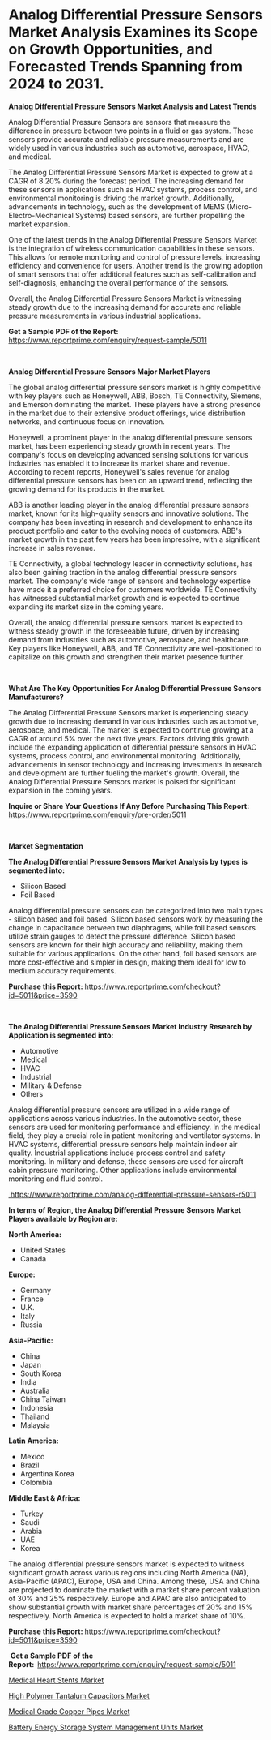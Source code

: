 <p><h1>Analog Differential Pressure Sensors Market Analysis Examines its Scope on Growth Opportunities, and Forecasted Trends Spanning from 2024 to 2031.</h1></p><p><strong>Analog Differential Pressure Sensors Market Analysis and Latest Trends</strong></p>
<p><p>Analog Differential Pressure Sensors are sensors that measure the difference in pressure between two points in a fluid or gas system. These sensors provide accurate and reliable pressure measurements and are widely used in various industries such as automotive, aerospace, HVAC, and medical.</p><p>The Analog Differential Pressure Sensors Market is expected to grow at a CAGR of 8.20% during the forecast period. The increasing demand for these sensors in applications such as HVAC systems, process control, and environmental monitoring is driving the market growth. Additionally, advancements in technology, such as the development of MEMS (Micro-Electro-Mechanical Systems) based sensors, are further propelling the market expansion.</p><p>One of the latest trends in the Analog Differential Pressure Sensors Market is the integration of wireless communication capabilities in these sensors. This allows for remote monitoring and control of pressure levels, increasing efficiency and convenience for users. Another trend is the growing adoption of smart sensors that offer additional features such as self-calibration and self-diagnosis, enhancing the overall performance of the sensors.</p><p>Overall, the Analog Differential Pressure Sensors Market is witnessing steady growth due to the increasing demand for accurate and reliable pressure measurements in various industrial applications.</p></p>
<p><strong>Get a Sample PDF of the Report:&nbsp;</strong> <a href="https://www.reportprime.com/enquiry/request-sample/5011">https://www.reportprime.com/enquiry/request-sample/5011</a></p>
<p>&nbsp;</p>
<p><strong>Analog Differential Pressure Sensors Major Market Players</strong></p>
<p><p>The global analog differential pressure sensors market is highly competitive with key players such as Honeywell, ABB, Bosch, TE Connectivity, Siemens, and Emerson dominating the market. These players have a strong presence in the market due to their extensive product offerings, wide distribution networks, and continuous focus on innovation.</p><p>Honeywell, a prominent player in the analog differential pressure sensors market, has been experiencing steady growth in recent years. The company's focus on developing advanced sensing solutions for various industries has enabled it to increase its market share and revenue. According to recent reports, Honeywell's sales revenue for analog differential pressure sensors has been on an upward trend, reflecting the growing demand for its products in the market.</p><p>ABB is another leading player in the analog differential pressure sensors market, known for its high-quality sensors and innovative solutions. The company has been investing in research and development to enhance its product portfolio and cater to the evolving needs of customers. ABB's market growth in the past few years has been impressive, with a significant increase in sales revenue.</p><p>TE Connectivity, a global technology leader in connectivity solutions, has also been gaining traction in the analog differential pressure sensors market. The company's wide range of sensors and technology expertise have made it a preferred choice for customers worldwide. TE Connectivity has witnessed substantial market growth and is expected to continue expanding its market size in the coming years.</p><p>Overall, the analog differential pressure sensors market is expected to witness steady growth in the foreseeable future, driven by increasing demand from industries such as automotive, aerospace, and healthcare. Key players like Honeywell, ABB, and TE Connectivity are well-positioned to capitalize on this growth and strengthen their market presence further.</p></p>
<p>&nbsp;</p>
<p><strong>What Are The Key Opportunities For Analog Differential Pressure Sensors Manufacturers?</strong></p>
<p><p>The Analog Differential Pressure Sensors market is experiencing steady growth due to increasing demand in various industries such as automotive, aerospace, and medical. The market is expected to continue growing at a CAGR of around 5% over the next five years. Factors driving this growth include the expanding application of differential pressure sensors in HVAC systems, process control, and environmental monitoring. Additionally, advancements in sensor technology and increasing investments in research and development are further fueling the market's growth. Overall, the Analog Differential Pressure Sensors market is poised for significant expansion in the coming years.</p></p>
<p><strong>Inquire or Share Your Questions If Any Before Purchasing This Report:</strong> <a href="https://www.reportprime.com/enquiry/pre-order/5011">https://www.reportprime.com/enquiry/pre-order/5011</a></p>
<p>&nbsp;</p>
<p><strong>Market Segmentation</strong></p>
<p><strong>The Analog Differential Pressure Sensors Market Analysis by types is segmented into:</strong></p>
<p><ul><li>Silicon Based</li><li>Foil Based</li></ul></p>
<p><p>Analog differential pressure sensors can be categorized into two main types - silicon based and foil based. Silicon based sensors work by measuring the change in capacitance between two diaphragms, while foil based sensors utilize strain gauges to detect the pressure difference. Silicon based sensors are known for their high accuracy and reliability, making them suitable for various applications. On the other hand, foil based sensors are more cost-effective and simpler in design, making them ideal for low to medium accuracy requirements.</p></p>
<p><strong>Purchase this Report:&nbsp;</strong><a href="https://www.reportprime.com/checkout?id=5011&price=3590">https://www.reportprime.com/checkout?id=5011&price=3590</a></p>
<p>&nbsp;</p>
<p><strong>The Analog Differential Pressure Sensors Market Industry Research by Application is segmented into:</strong></p>
<p><ul><li>Automotive</li><li>Medical</li><li>HVAC</li><li>Industrial</li><li>Military & Defense</li><li>Others</li></ul></p>
<p><p>Analog differential pressure sensors are utilized in a wide range of applications across various industries. In the automotive sector, these sensors are used for monitoring performance and efficiency. In the medical field, they play a crucial role in patient monitoring and ventilator systems. In HVAC systems, differential pressure sensors help maintain indoor air quality. Industrial applications include process control and safety monitoring. In military and defense, these sensors are used for aircraft cabin pressure monitoring. Other applications include environmental monitoring and fluid control.</p></p>
<p><a href="https://www.reportprime.com/analog-differential-pressure-sensors-r5011">&nbsp;https://www.reportprime.com/analog-differential-pressure-sensors-r5011</a></p>
<p><strong>In terms of Region, the Analog Differential Pressure Sensors Market Players available by Region are:</strong></p>
<p>
    <p> <strong> North America: </strong>
        <ul>
            <li>United States</li>
            <li>Canada</li>
        </ul>
        </p> 
    <p> <strong> Europe: </strong>
        <ul>
            <li>Germany</li>
            <li>France</li>
            <li>U.K.</li>
            <li>Italy</li>
            <li>Russia</li>
        </ul>
        </p> 
    <p> <strong> Asia-Pacific: </strong>
        <ul>
            <li>China</li>
            <li>Japan</li>
            <li>South Korea</li>
            <li>India</li>
            <li>Australia</li>
            <li>China Taiwan</li>
            <li>Indonesia</li>
            <li>Thailand</li>
            <li>Malaysia</li>
        </ul>
        </p> 
    <p> <strong> Latin America: </strong>
        <ul>
            <li>Mexico</li>
            <li>Brazil</li>
            <li>Argentina Korea</li>
            <li>Colombia</li>
        </ul>
        </p> 
    <p> <strong> Middle East & Africa: </strong>
        <ul>
            <li>Turkey</li>
            <li>Saudi</li>
            <li>Arabia</li>
            <li>UAE</li>
            <li>Korea</li>
        </ul>
    </p>
    </p>
<p><p>The analog differential pressure sensors market is expected to witness significant growth across various regions including North America (NA), Asia-Pacific (APAC), Europe, USA and China. Among these, USA and China are projected to dominate the market with a market share percent valuation of 30% and 25% respectively. Europe and APAC are also anticipated to show substantial growth with market share percentages of 20% and 15% respectively. North America is expected to hold a market share of 10%.</p></p>
<p><strong>Purchase this Report: </strong><a href="https://www.reportprime.com/checkout?id=5011&price=3590">https://www.reportprime.com/checkout?id=5011&price=3590</a></p>
<p>&nbsp;<strong>Get a Sample PDF of the Report:&nbsp;&nbsp;</strong><a href="https://www.reportprime.com/enquiry/request-sample/5011">https://www.reportprime.com/enquiry/request-sample/5011</a></p>
<p><strong></strong></p>
<p><p><a href="https://issuu.com/reportprime-2/docs/medical-heart-stents-market-size-2030.pptx">Medical Heart Stents Market</a></p><p><a href="https://github.com/thereveren80/Market-Research-Report-List-1/blob/main/high-polymer-tantalum-capacitors-market.md">High Polymer Tantalum Capacitors Market</a></p><p><a href="https://issuu.com/reportprime-2/docs/medical-grade-copper-pipes-market-size-2030.pptx">Medical Grade Copper Pipes Market</a></p><p><a href="https://github.com/alexcrou8/Market-Research-Report-List-1/blob/main/battery-energy-storage-system-management-units-market.md">Battery Energy Storage System Management Units Market</a></p></p>